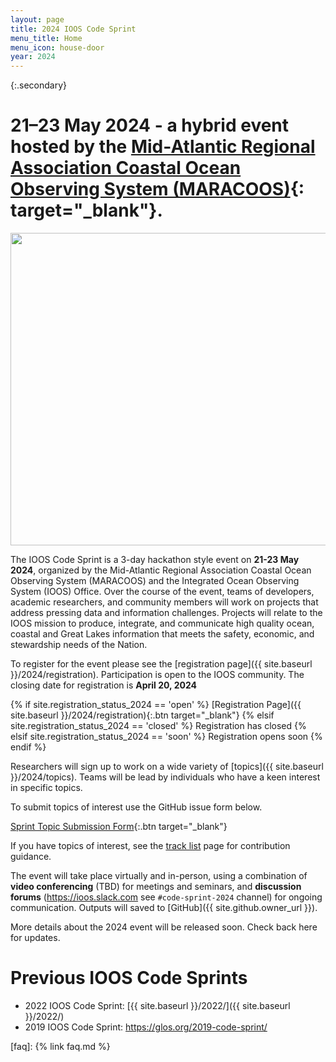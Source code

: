 ```yaml
---
layout: page
title: 2024 IOOS Code Sprint
menu_title: Home
menu_icon: house-door
year: 2024
---
```


{:.secondary}
# **21–23 May 2024** - a hybrid event hosted by the [Mid-Atlantic Regional Association Coastal Ocean Observing System (MARACOOS)](https://maracoos.org){: target="_blank"}.

<p align="center">
   <img src="https://github.com/ioos/ioos-code-sprint/raw/gh-pages/assets/cs_graphic.png" width="550" height="500" />
</p>

The IOOS Code Sprint is a 3-day hackathon style event on **21-23 May 2024**, organized by the Mid-Atlantic Regional Association Coastal Ocean Observing System (MARACOOS) and the Integrated Ocean Observing System (IOOS) Office. 
Over the course of the event, teams of developers, academic researchers, and community members will work on projects that address pressing data and information challenges. 
Projects will relate to the IOOS mission to produce, integrate, and communicate high quality ocean, coastal and Great Lakes information that meets the safety, economic, and stewardship needs of the Nation.

To register for the event please see the [registration page]({{ site.baseurl }}/2024/registration). 
Participation is open to the IOOS community. The closing date for registration is **April 20, 2024** 

{% if site.registration_status_2024 == 'open' %}
  [Registration Page]({{ site.baseurl }}/2024/registration){:.btn target="_blank"}
{% elsif site.registration_status_2024 == 'closed' %}
  <a class="btn disabled">Registration has closed</a>
{% elsif site.registration_status_2024 == 'soon' %}
  <a class="btn disabled">Registration opens soon</a>
{% endif %}

Researchers will sign up to work on a wide variety of [topics]({{ site.baseurl }}/2024/topics). 
Teams will be lead by individuals who have a keen interest in specific topics.

To submit topics of interest use the GitHub issue form below.

[Sprint Topic Submission Form](https://github.com/ioos/ioos-code-sprint/issues/new?assignees=mathewbiddle%2Cmwengren&labels=code+sprint+topic&projects=&template=code-sprint-project-proposal.yml&title=%5BProject+Proposal%5D%3A+){:.btn target="_blank"}

If you have topics of interest, see the [track list](https://github.com/ioos/ioos-code-sprint/blob/main/2024/track-list.md) page for contribution guidance.

The event will take place virtually and in-person, using a combination of **video conferencing** (TBD) for meetings and seminars, and **discussion forums** (<https://ioos.slack.com> see `#code-sprint-2024` channel) for ongoing communication. 
Outputs will saved to [GitHub]({{ site.github.owner_url }}).

More details about the 2024 event will be released soon. Check back here for updates.

# Previous IOOS Code Sprints
* 2022 IOOS Code Sprint: [{{ site.baseurl }}/2022/]({{ site.baseurl }}/2022/)
* 2019 IOOS Code Sprint: <https://glos.org/2019-code-sprint/>

[faq]: {% link faq.md %}
